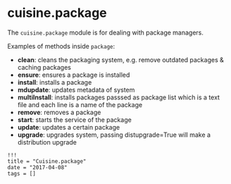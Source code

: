 # cuisine.package

The `cuisine.package` module is for dealing with package managers.

Examples of methods inside `package`:

- **clean**: cleans the packaging system, e.g. remove outdated packages & caching packages
- **ensure**: ensures a package is installed
- **install**: installs a package
- **mdupdate**: updates metadata of system
- **multiInstall**: installs packages passsed as package list which is a text file and each line is a name of the package
- **remove**: removes a package
- **start**: starts the service of the package
- **update**: updates a certain package
- **upgrade**: upgrades system, passing distupgrade=True will make a distribution upgrade

```
!!!
title = "Cuisine.package"
date = "2017-04-08"
tags = []
```
